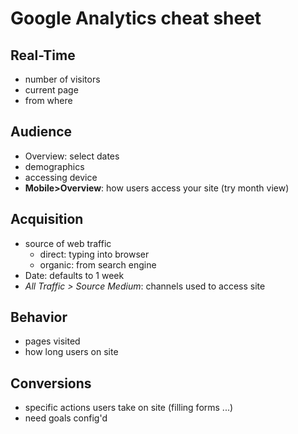 # Google Analytics cheat sheet

## Real-Time
* number of visitors
* current page
* from where

## Audience
* Overview: select dates
* demographics
* accessing device
* **Mobile>Overview**: how users access your site (try month view)

## Acquisition
* source of web traffic
  * direct: typing into browser
  * organic: from search engine
* Date: defaults to 1 week
* _All Traffic > Source Medium_: channels used to access site

## Behavior
* pages visited
* how long users on site

## Conversions
* specific actions users take on site (filling forms ...)
* need goals config'd


